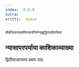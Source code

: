 ```yaml
---
index:  0.0.0
sutra:  
vritti:  nyasa
---
```


	श्रीबोधिसत्त्वदशीयाचार्यजिनेन्द्रबुद्धिपादविरचिता
न्यासापरपर्याया
काशिकाव्याख्या
----------
द्वितीयाध्यायस्य
प्रथमः पादः
